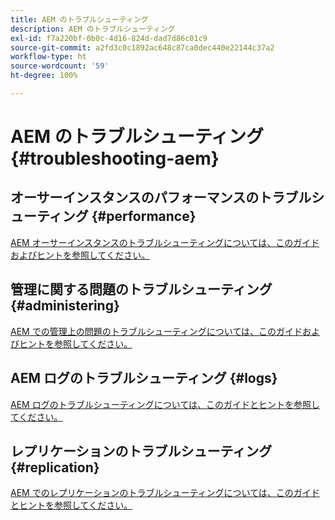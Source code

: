 ```yaml
---
title: AEM のトラブルシューティング
description: AEM のトラブルシューティング
exl-id: f7a220bf-0b0c-4d16-824d-dad7d86c01c9
source-git-commit: a2fd3c0c1892ac648c87ca0dec440e22144c37a2
workflow-type: ht
source-wordcount: '59'
ht-degree: 100%

---
```


# AEM のトラブルシューティング {#troubleshooting-aem}

## オーサーインスタンスのパフォーマンスのトラブルシューティング {#performance}

[AEM オーサーインスタンスのトラブルシューティングについては、このガイドおよびヒントを参照してください。](/help/sites-authoring/troubleshooting.md)

## 管理に関する問題のトラブルシューティング {#administering}

[AEM での管理上の問題のトラブルシューティングについては、このガイドおよびヒントを参照してください。](/help/sites-administering/troubleshoot.md)

## AEM ログのトラブルシューティング {#logs}

[AEM ログのトラブルシューティングについては、このガイドとヒントを参照してください。](/help/sites-administering/troubleshooting.md)

## レプリケーションのトラブルシューティング {#replication}

[AEM でのレプリケーションのトラブルシューティングについては、このガイドとヒントを参照してください。](/help/sites-deploying/troubleshoot-rep.md)
